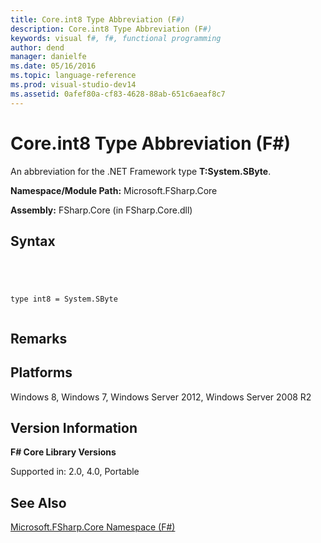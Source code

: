 ```yaml
---
title: Core.int8 Type Abbreviation (F#)
description: Core.int8 Type Abbreviation (F#)
keywords: visual f#, f#, functional programming
author: dend
manager: danielfe
ms.date: 05/16/2016
ms.topic: language-reference
ms.prod: visual-studio-dev14
ms.assetid: 0afef80a-cf83-4628-88ab-651c6aeaf8c7 
---
```


# Core.int8 Type Abbreviation (F#)

An abbreviation for the .NET Framework type **T:System.SByte**.

**Namespace/Module Path:** Microsoft.FSharp.Core

**Assembly:** FSharp.Core (in FSharp.Core.dll)


## Syntax



```




type int8 = System.SByte


```





## Remarks

## Platforms
Windows 8, Windows 7, Windows Server 2012, Windows Server 2008 R2


## Version Information
**F# Core Library Versions**

Supported in: 2.0, 4.0, Portable




## See Also
[Microsoft.FSharp.Core Namespace &#40;F&#35;&#41;](Microsoft.FSharp.Core-Namespace-%5BFSharp%5D.md)

